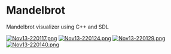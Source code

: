 # Mandelbrot
Mandelbrot visualizer using C++ and SDL

[![Nov13-220117.png](https://i.postimg.cc/BbccnTK8/Nov13-220117.png)](https://postimg.cc/hQv7C7Mg)
[![Nov13-220124.png](https://i.postimg.cc/7PgN9kWx/Nov13-220124.png)](https://postimg.cc/RqZfCjm8)
[![Nov13-220129.png](https://i.postimg.cc/pLdYPnXT/Nov13-220129.png)](https://postimg.cc/LnrZT5PK)
[![Nov13-220140.png](https://i.postimg.cc/jjwH70fY/Nov13-220140.png)](https://postimg.cc/942R6k1L)

